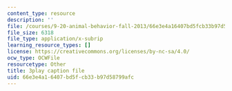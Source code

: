 ```yaml
---
content_type: resource
description: ''
file: /courses/9-20-animal-behavior-fall-2013/66e3e4a16407bd5fcb33b97d58799afc_472226.srt
file_size: 6318
file_type: application/x-subrip
learning_resource_types: []
license: https://creativecommons.org/licenses/by-nc-sa/4.0/
ocw_type: OCWFile
resourcetype: Other
title: 3play caption file
uid: 66e3e4a1-6407-bd5f-cb33-b97d58799afc
---
```

